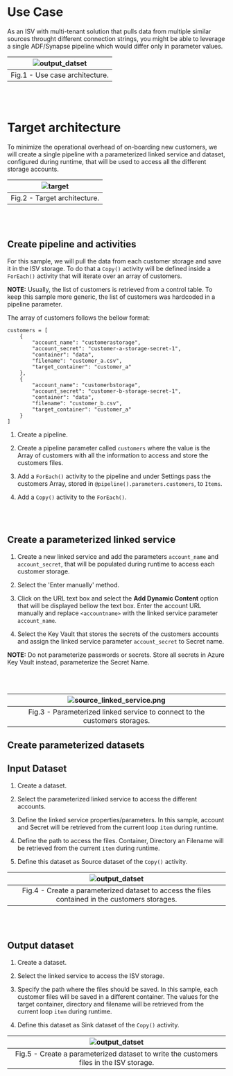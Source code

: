 <h1>Use Case</h1>

As an ISV with multi-tenant solution that pulls data from multiple similar sources throught different connection strings, you might be able to leverage a single ADF/Synapse pipeline which would differ only in parameter values. 

| ![output_datset](./images/use_case_diagram.png) |
|:-:|
| Fig.1 - Use case architecture.|

<br></br>
<h1>Target architecture</h1>

 To minimize the operational overhead of on-boarding new customers, we will create a single pipeline with a parameterized linked service and dataset, configured during runtime, that will be used to access all the different storage accounts.


| ![target](./images/goal_diagram.png) |
|:-:|
| Fig.2 - Target architecture.|


<br></br>
<h2>Create pipeline and activities</h2>

For this sample, we will pull the data from each customer storage  and save it in the ISV storage. To do that a ```Copy()``` activity will be defined inside a ```ForEach()``` activity that will iterate over an array of customers.

**NOTE:** Usually, the list of customers is retrieved from a control table. To keep this sample more generic, the list of customers was hardcoded in a pipeline parameter.

The array of customers follows the bellow format:

```
customers = [
    {
        "account_name": "customerastorage",
        "account_secret": "customer-a-storage-secret-1",
        "container": "data",
        "filename": "customer_a.csv",
        "target_container": "customer_a"
    },
    {
        "account_name": "customerbstorage",
        "account_secret": "customer-b-storage-secret-1",
        "container": "data",
        "filename": "customer_b.csv",
        "target_container": "customer_a"
    }
]
```

1. Create a pipeline.

2. Create a pipeline parameter called ```customers``` where the value is the Array of customers with all the information to access and store the customers files.

3. Add a ```ForEach()``` activity to the pipeline and under Settings pass the customers Array, stored in ```@pipeline().parameters.customers```, to ```Items```.

3. Add a ```Copy()``` activity to the ```ForEach()```.







<br></br>
<h2>Create a parameterized linked service</h2>

1. Create a new linked service and add the parameters ```account_name``` and ```account_secret```, that will be populated during runtime to access each customer storage.

2. Select the 'Enter manually' method.

3. Click on the URL text box and select the **Add Dynamic Content** option that will be displayed bellow the text box. Enter the account URL manually and replace ```<accountname>``` with the linked service parameter ```account_name```.

4. Select the Key Vault that stores the secrets of the customers accounts and assign the linked service parameter ```account_secret``` to Secret name. 


**NOTE:** Do not parameterize passwords or secrets. Store all secrets in Azure Key Vault instead, parameterize the Secret Name.

<br></br>

| ![source_linked_service.png](./images/source_linked_service.png) |
|:-:|
| Fig.3 - Parameterized linked service to connect to the customers storages.|










<h2>Create parameterized datasets</h2>

<h2>Input Dataset</h2>

1. Create a dataset.

2. Select the parameterized linked service to access the different accounts.

3. Define the linked service properties/parameters. In this sample, account and Secret will be retrieved from the current loop ```item``` during runtime. 

4. Define the path to access the files. Container, Directory an Filename will be retrieved from the current ```item``` during runtime. 

5. Define this dataset as Source dataset of the ```Copy()``` activity.


| ![output_datset](./images/input_dataset.png) |
|:-:|
| Fig.4 - Create a parameterized dataset to access the files contained in the customers storages.|

<br></br>
<h2>Output dataset</h2>

1. Create a dataset.

2. Select the linked service to access the ISV storage.

4. Specify the path where the files should be saved. In this sample, each customer files will be saved in a different container. The values for the target container, directory and filename will be retrieved from the current loop ```item``` during runtime. 

5. Define this dataset as Sink dataset of the ```Copy()``` activity.


| ![output_datset](./images/output_dataset.png) |
|:-:|
| Fig.5 - Create a parameterized dataset to write the customers files in the ISV storage.|